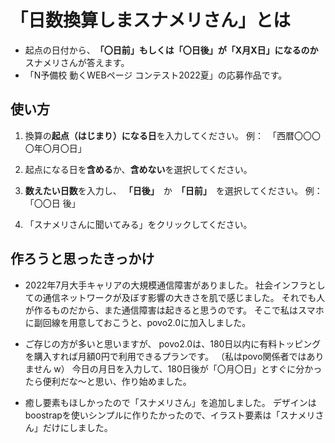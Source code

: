 # 「日数換算しまスナメリさん」とは  
- 起点の日付から、　**「〇日前」もしくは「〇日後」が「X月X日」になるのか**　スナメリさんが答えます。
- 「N予備校 動くWEBページ コンテスト2022夏」の応募作品です。  

## 使い方
1. 換算の**起点（はじまり）になる日**を入力してください。
例：　「西暦〇〇〇〇年〇月〇日」

1. 起点になる日を**含める**か、**含めない**を選択してください。

1. **数えたい日数**を入力し、 **「日後」**　か　**「日前」**　を選択してください。
例：「〇〇日 後」

1. 「スナメリさんに聞いてみる」をクリックしてください。  

## 作ろうと思ったきっかけ

- 2022年7月大手キャリアの大規模通信障害がありました。
社会インフラとしての通信ネットワークが及ぼす影響の大きさを肌で感じました。
それでも人が作るものだから、また通信障害は起きると思うのです。
そこで私はスマホに副回線を用意しておこうと、povo2.0に加入しました。

- ご存じの方が多いと思いますが、
povo2.0は、180日以内に有料トッピングを購入すれば月額0円で利用できるプランです。
（私はpovo関係者ではありません w）
今日の月日を入力して、180日後が「〇月〇日」とすぐに分かったら便利だな～と思い、作り始めました。

- 癒し要素もほしかったので「スナメリさん」を追加しました。
デザインはboostrapを使いシンプルに作りたかったので、イラスト要素は「スナメリさん」だけにしました。
